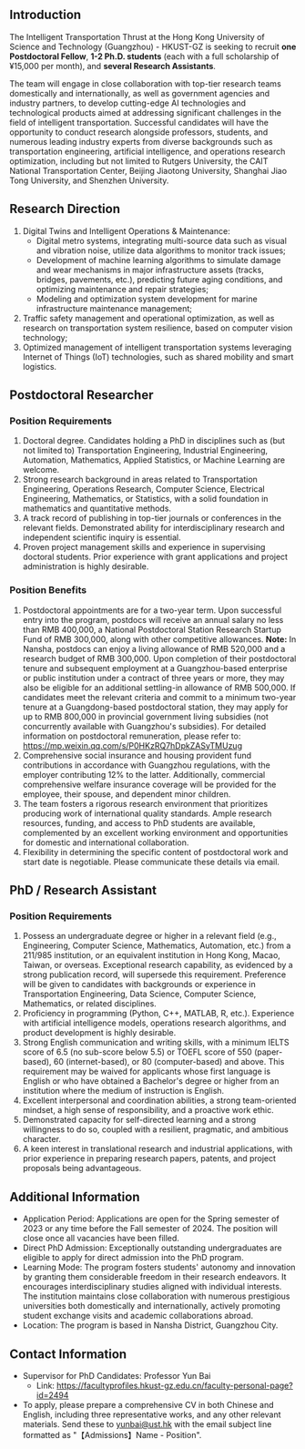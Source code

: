 ## Introduction

The Intelligent Transportation Thrust at the Hong Kong University of Science and Technology (Guangzhou) - HKUST-GZ is seeking to recruit **one Postdoctoral Fellow**, **1-2 Ph.D. students** (each with a full scholarship of ¥15,000 per month), and **several Research Assistants**.

The team will engage in close collaboration with top-tier research teams domestically and internationally, as well as government agencies and industry partners, to develop cutting-edge AI technologies and technological products aimed at addressing significant challenges in the field of intelligent transportation. Successful candidates will have the opportunity to conduct research alongside professors, students, and numerous leading industry experts from diverse backgrounds such as transportation engineering, artificial intelligence, and operations research optimization, including but not limited to Rutgers University, the CAIT National Transportation Center, Beijing Jiaotong University, Shanghai Jiao Tong University, and Shenzhen University.

## Research Direction

1. Digital Twins and Intelligent Operations & Maintenance:
	- Digital metro systems, integrating multi-source data such as visual and vibration noise, utilize data algorithms to monitor track issues;
	- Development of machine learning algorithms to simulate damage and wear mechanisms in major infrastructure assets (tracks, bridges, pavements, etc.), predicting future aging conditions, and optimizing maintenance and repair strategies;
	- Modeling and optimization system development for marine infrastructure maintenance management;
2. Traffic safety management and operational optimization, as well as research on transportation system resilience, based on computer vision technology;
3. Optimized management of intelligent transportation systems leveraging Internet of Things (IoT) technologies, such as shared mobility and smart logistics.

## Postdoctoral Researcher

### Position Requirements

1. Doctoral degree. Candidates holding a PhD in disciplines such as (but not limited to) Transportation Engineering, Industrial Engineering, Automation, Mathematics, Applied Statistics, or Machine Learning are welcome.
2. Strong research background in areas related to Transportation Engineering, Operations Research, Computer Science, Electrical Engineering, Mathematics, or Statistics, with a solid foundation in mathematics and quantitative methods.
3. A track record of publishing in top-tier journals or conferences in the relevant fields. Demonstrated ability for interdisciplinary research and independent scientific inquiry is essential.
4. Proven project management skills and experience in supervising doctoral students. Prior experience with grant applications and project administration is highly desirable.

### Position Benefits

1. Postdoctoral appointments are for a two-year term. Upon successful entry into the program, postdocs will receive an annual salary no less than RMB 400,000, a National Postdoctoral Station Research Startup Fund of RMB 300,000, along with other competitive allowances. **Note:** In Nansha, postdocs can enjoy a living allowance of RMB 520,000 and a research budget of RMB 300,000. Upon completion of their postdoctoral tenure and subsequent employment at a Guangzhou-based enterprise or public institution under a contract of three years or more, they may also be eligible for an additional settling-in allowance of RMB 500,000. If candidates meet the relevant criteria and commit to a minimum two-year tenure at a Guangdong-based postdoctoral station, they may apply for up to RMB 800,000 in provincial government living subsidies (not concurrently available with Guangzhou's subsidies). For detailed information on postdoctoral remuneration, please refer to: https://mp.weixin.qq.com/s/P0HKzRQ7hDpkZASyTMUzug
2. Comprehensive social insurance and housing provident fund contributions in accordance with Guangzhou regulations, with the employer contributing 12% to the latter. Additionally, commercial comprehensive welfare insurance coverage will be provided for the employee, their spouse, and dependent minor children.
3. The team fosters a rigorous research environment that prioritizes producing work of international quality standards. Ample research resources, funding, and access to PhD students are available, complemented by an excellent working environment and opportunities for domestic and international collaboration.
4. Flexibility in determining the specific content of postdoctoral work and start date is negotiable. Please communicate these details via email.

## PhD / Research Assistant

### Position Requirements

1. Possess an undergraduate degree or higher in a relevant field (e.g., Engineering, Computer Science, Mathematics, Automation, etc.) from a 211/985 institution, or an equivalent institution in Hong Kong, Macao, Taiwan, or overseas. Exceptional research capability, as evidenced by a strong publication record, will supersede this requirement. Preference will be given to candidates with backgrounds or experience in Transportation Engineering, Data Science, Computer Science, Mathematics, or related disciplines.
2. Proficiency in programming (Python, C++, MATLAB, R, etc.). Experience with artificial intelligence models, operations research algorithms, and product development is highly desirable.
3. Strong English communication and writing skills, with a minimum IELTS score of 6.5 (no sub-score below 5.5) or TOEFL score of 550 (paper-based), 60 (internet-based), or 80 (computer-based) and above. This requirement may be waived for applicants whose first language is English or who have obtained a Bachelor's degree or higher from an institution where the medium of instruction is English.
4. Excellent interpersonal and coordination abilities, a strong team-oriented mindset, a high sense of responsibility, and a proactive work ethic.
5. Demonstrated capacity for self-directed learning and a strong willingness to do so, coupled with a resilient, pragmatic, and ambitious character.
6. A keen interest in translational research and industrial applications, with prior experience in preparing research papers, patents, and project proposals being advantageous.

## Additional Information

- Application Period: Applications are open for the Spring semester of 2023 or any time before the Fall semester of 2024. The position will close once all vacancies have been filled.
- Direct PhD Admission: Exceptionally outstanding undergraduates are eligible to apply for direct admission into the PhD program.
- Learning Mode: The program fosters students' autonomy and innovation by granting them considerable freedom in their research endeavors. It encourages interdisciplinary studies aligned with individual interests. The institution maintains close collaboration with numerous prestigious universities both domestically and internationally, actively promoting student exchange visits and academic collaborations abroad.
- Location: The program is based in Nansha District, Guangzhou City.

## Contact Information

- Supervisor for PhD Candidates: Professor Yun Bai
	- Link: https://facultyprofiles.hkust-gz.edu.cn/faculty-personal-page?id=2494
- To apply, please prepare a comprehensive CV in both Chinese and English, including three representative works, and any other relevant materials. Send these to yunbai@ust.hk with the email subject line formatted as "【Admissions】Name - Position".